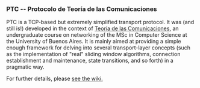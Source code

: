 ### PTC -- Protocolo de Teoría de las Comunicaciones

PTC is a TCP-based but extremely simplified transport protocol. It was (and still is!) developed in the context of [Teoría de las Comunicaciones](http://dc.uba.ar/tdc), an undergraduate course on networking of the MSc in Computer Science at the University of Buenos Aires. It is mainly aimed at providing a simple enough framework for delving into several transport-layer concepts (such as the implementation of "real" sliding window algorithms, connection establishment and maintenance, state transitions, and so forth) in a pragmatic way.

For further details, please [see the wiki.](https://github.com/lukius/ptc/wiki)
